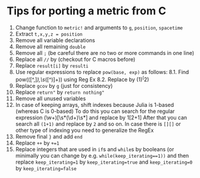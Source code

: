  # Tips for porting a metric from C
 1. Change function to `metric!` and arguments to `g`, `position`, `spacetime`
 2. Extract `t,x,y,z = position`
 3. Remove all variable declarations
 4. Remove all remaining `double`
 5. Remove all `;` (be careful there are no two or more commands in one line)
 6. Replace all `//` by  (checkout for C macros before)
 7. Replace `result[i]` by `resulti`
 8. Use regular expressions to replace `pow(base, exp)` as follows:
    8.1. Find pow\(([^,]*),\s*([^)]+)\) using Reg Ex
    8.2. Replace by ($1)^($2) 
 9. Replace `gcov` by `g` (just for consistency)
 10. Replace `return"` by `return nothing"`
 11. Remove all unused variables 
 13. In case of keeping arrays, shift indexes because Julia is 1-based (whereas C is 0-based)
     To do this you can search for the regular expression (\w+)\[\s*(\d+)\s*\] and replace by $1[$2+1]
     After that you can search all `(1+1)` and replace by `2` and so on.
     In case there is `[][]` or other type of indexing you need to generalize the RegEx
 14. Remove final `}` and add `end`
 15. Replace `++` by `+=1`
 16. Replace integers that are used in `if`s and `while`s by booleans (or minimally you can change by e.g. `while(keep_iterating==1))` and then replace `keep_iterating=1` by `keep_iterating=true` and `keep_iterating=0` by `keep_iterating=false`
